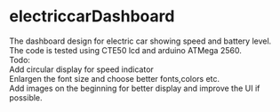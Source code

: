 # electriccarDashboard
The dashboard design for electric car showing speed and battery level.<br>
The code is tested using CTE50 lcd and arduino ATMega 2560.<br>
Todo:<br>
Add circular display for speed indicator<br>
Enlargen the font size and choose better fonts,colors etc. <br>
Add images on the beginning for better display and improve the UI if possible. <br> 
